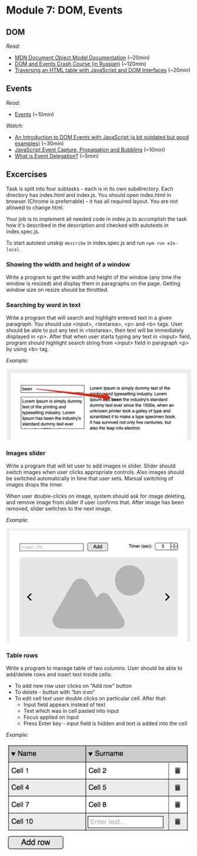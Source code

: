 # Module 7: DOM, Events

## DOM

_Read:_

- [MDN Document Object Model Documentation](https://developer.mozilla.org/en-US/docs/Web/API/Document_Object_Model/Introduction) (~20min)
- [DOM and Events Crash Course (in Russian)](https://learn.javascript.ru/ui) (~120min)
- [Traversing an HTML table with JavaScript and DOM Interfaces](https://developer.mozilla.org/en-US/docs/Web/API/Document_Object_Model/Traversing_an_HTML_table_with_JavaScript_and_DOM_Interfaces) (~20min)

## Events

_Read:_

- [Events](https://developer.mozilla.org/en-US/docs/Web/API/Document_Object_Model/Events) (~10min)

_Watch:_

- [An Introduction to DOM Events with JavaScript (a bit outdated but good examples)](https://www.youtube.com/watch?v=QE1YQnhntgw) (~30min)
- [JavaScript Event Capture, Propagation and Bubbling](https://www.youtube.com/watch?v=F1anRyL37lE) (~10min)
- [What is Event Delegation?](https://www.youtube.com/watch?v=pKzf80F3O0U) (~5min)

## Excercises

Task is split into four subtasks - each is in its own subdirectory. Each directory has index.html and index.js. You should open index.html in browser (Chrome is preferrable) - it has all required layout. You are not allowed to change html.

Your job is to implement all needed code in index.js to accomplish the task how it's described in the description and checked with autotests in index.spec.js.

To start autotest unskip ```describe``` in index.spec.js and run ```npm run e2e-local```.

### Showing the width and height of a window 

Write a program to get the width and height of the window (any time the window is resized) and display them in paragraphs on the page. Getting window size on resize should be throttled. 

### Searching by word in text 

Write a program that will search and highlight entered text in a given paragraph. You should use \<input\>, \<textarea\>, \<p\> and \<b\> tags. User should be able to put any text in \<textarea\>, then text will be immediately displayed in \<p\>. After that when user starts typing any text in \<input\> field, program should highlight search string from \<input\> field in paragraph \<p\> by using \<b\> tag. 

_Example:_ 

![Task2](images/task2.png)

### Images slider 

Write a program that will let user to add images in slider. Slider should switch images when user clicks appropriate controls. Also images should be switched automatically in time that user sets. Manual switching of images drops the timer.  

When user double-clicks on image, system should ask for image deleting, and remove image from slider if user confirms that. After image has been removed, slider switches to the next image.  

_Example:_ 

![Task3](images/task3.png)

### Table rows 
Write a program to manage table of two columns. User should be able to add/delete rows and insert text inside cells: 
*  To add new row user clicks on “Add row” button
*  To delete - button with “bin icon“
*  To edit cell text user double clicks on particular cell. After that:
   *  Input field appears instead of text 
   *  Text which was in cell pasted into input 
   *  Focus applied on input 
   *  Press Enter key - input field is hidden and text is added into the cell 

_Example:_ 

![Task4](images/task4.png)
